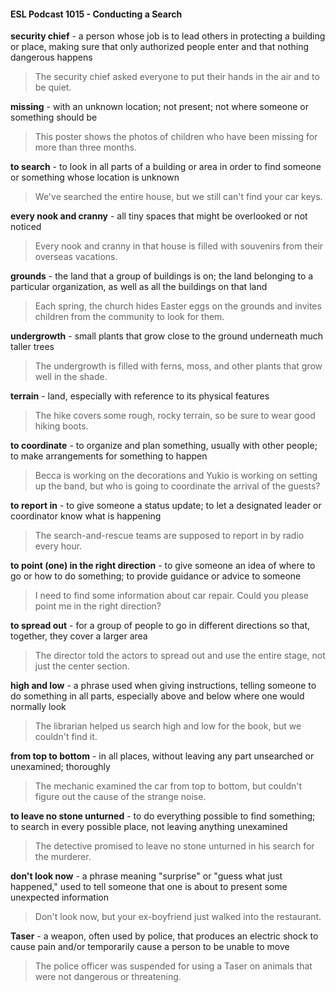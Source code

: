#### ESL Podcast 1015 - Conducting a Search

**security chief** - a person whose job is to lead others in protecting a building or
place, making sure that only authorized people enter and that nothing dangerous
happens

> The security chief asked everyone to put their hands in the air and to be quiet.

**missing** - with an unknown location; not present; not where someone or
something should be

> This poster shows the photos of children who have been missing for more than
three months.

**to search** - to look in all parts of a building or area in order to find someone or
something whose location is unknown

> We've searched the entire house, but we still can't find your car keys.

**every nook and cranny** - all tiny spaces that might be overlooked or not noticed

> Every nook and cranny in that house is filled with souvenirs from their overseas
vacations.

**grounds** - the land that a group of buildings is on; the land belonging to a
particular organization, as well as all the buildings on that land

> Each spring, the church hides Easter eggs on the grounds and invites children
from the community to look for them.

**undergrowth** - small plants that grow close to the ground underneath much
taller trees

> The undergrowth is filled with ferns, moss, and other plants that grow well in the
shade.

**terrain** - land, especially with reference to its physical features

> The hike covers some rough, rocky terrain, so be sure to wear good hiking
boots.

**to coordinate** - to organize and plan something, usually with other people; to
make arrangements for something to happen

> Becca is working on the decorations and Yukio is working on setting up the
band, but who is going to coordinate the arrival of the guests?

**to report in** - to give someone a status update; to let a designated leader or
coordinator know what is happening

> The search-and-rescue teams are supposed to report in by radio every hour.

**to point (one) in the right direction** - to give someone an idea of where to go
or how to do something; to provide guidance or advice to someone

> I need to find some information about car repair. Could you please point me in
the right direction?

**to spread out** - for a group of people to go in different directions so that,
together, they cover a larger area

> The director told the actors to spread out and use the entire stage, not just the
center section.

**high and low** - a phrase used when giving instructions, telling someone to do
something in all parts, especially above and below where one would normally
look

> The librarian helped us search high and low for the book, but we couldn't find it.

**from top to bottom** - in all places, without leaving any part unsearched or
unexamined; thoroughly

> The mechanic examined the car from top to bottom, but couldn't figure out the
cause of the strange noise.

**to leave no stone unturned** - to do everything possible to find something; to
search in every possible place, not leaving anything unexamined

> The detective promised to leave no stone unturned in his search for the
murderer.

**don't look now** - a phrase meaning "surprise" or "guess what just happened,"
used to tell someone that one is about to present some unexpected information

> Don't look now, but your ex-boyfriend just walked into the restaurant.

**Taser** - a weapon, often used by police, that produces an electric shock to cause
pain and/or temporarily cause a person to be unable to move

> The police officer was suspended for using a Taser on animals that were not
dangerous or threatening.

